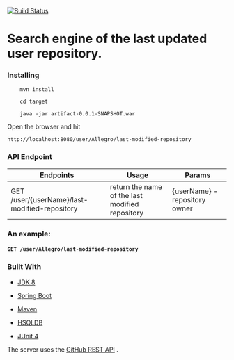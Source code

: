 [![Build Status](https://travis-ci.org/Mikbac/Repository-search-engine.svg?branch=master)](https://travis-ci.org/Mikbac/Repository-search-engine)

# Search engine of the last updated user repository.

### Installing
```
    mvn install
```
```
    cd target
```
```    
    java -jar artifact-0.0.1-SNAPSHOT.war
```
Open the browser and hit 
```
http://localhost:8080/user/Allegro/last-modified-repository
```

### API Endpoint

|Endpoints|Usage|Params|
|---|---|---|
|GET /user/{userName}/last-modified-repository|return the name of the last modified repository|{userName} - repository owner|

### An example: 
#### ```GET /user/Allegro/last-modified-repository```

### Built With

* [JDK 8](https://www.oracle.com/technetwork/java/index.html)

* [Spring Boot](https://spring.io/projects/spring-boot) 

* [Maven](https://maven.apache.org/)

* [HSQLDB](http://hsqldb.org/)

* [JUnit 4](https://junit.org/junit4/)

The server uses the [GitHub REST API](https://developer.github.com/v3/) . 
